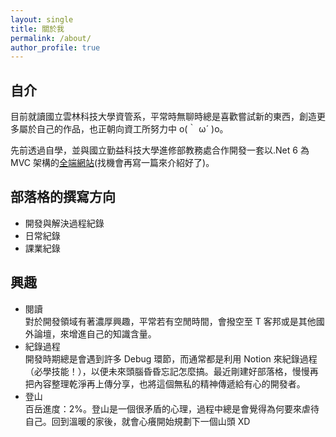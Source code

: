 ```yaml
---
layout: single
title: 關於我
permalink: /about/
author_profile: true
---
```


## 自介

目前就讀國立雲林科技大學資管系，平常時無聊時總是喜歡嘗試新的東西，創造更多屬於自己的作品，也正朝向資工所努力中 o(｀ ω´ )o。

先前透過自學，並與國立勤益科技大學進修部教務處合作開發一套以.Net 6 為 MVC 架構的[全端網站](https://onlineprint.azurewebsites.net/)(找機會再寫一篇來介紹好了)。

## 部落格的撰寫方向

- 開發與解決過程紀錄
- 日常紀錄
- 課業紀錄

## 興趣

- 閱讀  
  對於開發領域有著濃厚興趣，平常若有空閒時間，會撥空至 T 客邦或是其他國外論壇，來增進自己的知識含量。
- 紀錄過程  
  開發時期總是會遇到許多 Debug 環節，而通常都是利用 Notion 來紀錄過程（必學技能！），以便未來頭腦昏昏忘記怎麼搞。最近剛建好部落格，慢慢再把內容整理乾淨再上傳分享，也將這個無私的精神傳遞給有心的開發者。
- 登山  
  百岳進度：2%。登山是一個很矛盾的心理，過程中總是會覺得為何要來虐待自己。回到溫暖的家後，就會心癢開始規劃下一個山頭 XD
